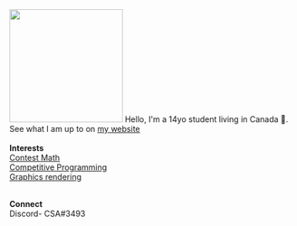 <img src="https://wallpaperaccess.com/full/2213426.jpg" alt="" width="200"/>
Hello, I'm a 14yo student living in Canada 🍁.<br>
See what I am up to on <a href = "https://1egend.github.io">my website</a><br><br>
<b>Interests</b>
<br>
<a href = "https://artofproblemsolving.com/community/user/IQ_Infinity">Contest Math</a><br>
<a href = "https://codeforces.com/profile/1egend">Competitive Programming</a><br>
<a href = "https://www.shadertoy.com/user/IAmLegend">Graphics rendering</a><br><br>

**Connect**<br>
Discord- CSA#3493
